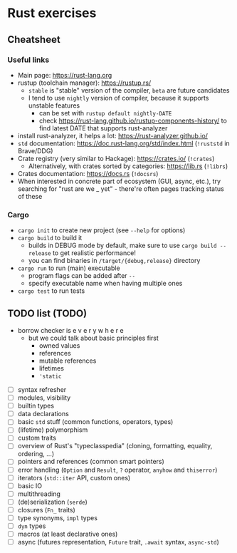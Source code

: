 # Rust exercises

## Cheatsheet

### Useful links

- Main page: https://rust-lang.org
- rustup (toolchain manager): https://rustup.rs/
  - `stable` is "stable" version of the compiler, `beta` are future candidates
  - I tend to use `nightly` version of compiler, because it supports unstable features
    - can be set with `rustup default nightly-DATE`
    - check https://rust-lang.github.io/rustup-components-history/ to find latest DATE
      that supports rust-analyzer
- install rust-analyzer, it helps a lot: https://rust-analyzer.github.io/
- `std` documentation: https://doc.rust-lang.org/std/index.html (`!ruststd` in Brave/DDG)
- Crate registry (very similar to Hackage): https://crates.io/ (`!crates`)
  - Alternatively, with crates sorted by categories: https://lib.rs (`!librs`)
- Crates documentation: https://docs.rs (`!docsrs`)
- When interested in concrete part of ecosystem (GUI, async, etc.), try searching for
  "rust are we _ yet" - there're often pages tracking status of these

### Cargo

- `cargo init` to create new project (see `--help` for options)
- `cargo build` to build it
  - builds in DEBUG mode by default, make sure to use `cargo build --release` to get
    realistic performance!
  - you can find binaries in `/target/{debug,release}` directory
- `cargo run` to run (main) executable
  - program flags can be added after `--`
  - specify executable name when having multiple ones
- `cargo test` to run tests

## TODO list (TODO)

- borrow checker is e v e r y w h e r e
  - but we could talk about basic principles first
    - owned values
    - references
    - mutable references
    - lifetimes
    - `'static`
- [ ] syntax refresher
- [ ] modules, visibility
- [ ] builtin types
- [ ] data declarations
- [ ] basic `std` stuff (common functions, operators, types)
- [ ] (lifetime) polymorphism
- [ ] custom traits
- [ ] overview of Rust's "typeclasspedia" (cloning, formatting, equality, ordering, ...)
- [ ] pointers and references (common smart pointers)
- [ ] error handling (`Option` and `Result`, `?` operator, `anyhow` and `thiserror`)
- [ ] iterators (`std::iter` API, custom ones)
- [ ] basic IO
- [ ] multithreading
- [ ] (de)serialization (`serde`)
- [ ] closures (`Fn_` traits)
- [ ] type synonyms, `impl` types
- [ ] `dyn` types
- [ ] macros (at least declarative ones)
- [ ] async (futures representation, `Future` trait, `.await` syntax, `async-std`)